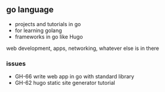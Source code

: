 ## go language
- projects and tutorials in go
- for learning golang
- frameworks in go like Hugo

web development, apps, networking, whatever else is in there

### issues
- GH-66 write web app in go with standard library
- GH-62 hugo static site generator tutorial

